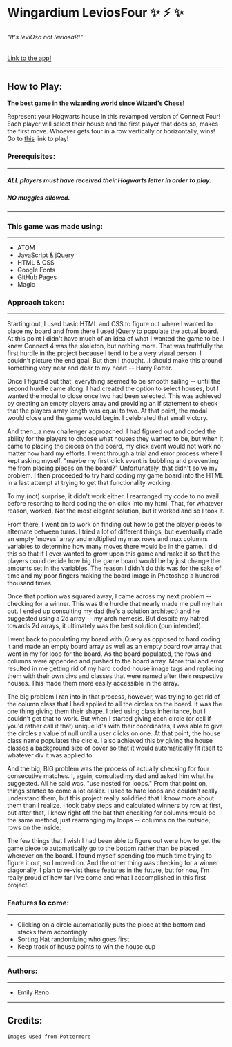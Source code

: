 # Wingardium LeviosFour :sparkles: :zap: :sparkles:
###### "It's leviOsa not leviosaR!"

[Link to the app!](https://emfoxily.com/connect4/)

-------------------------------------------
## How to Play:

**The best game in the wizarding world since Wizard's Chess!**

Represent your Hogwarts house in this revamped version of Connect Four! Each player will select their house and the first player that does so, makes the first move. Whoever gets four in a row vertically or horizontally, wins! Go to [this](https://emfoxily.com/connect4/) link to play!

### Prerequisites:
-------------------------------------------
##### **ALL** players must have received their Hogwarts letter in order to play.

##### **NO** muggles allowed.
-------------------------------------------
### This game was made using:
-------------------------------------------
- ATOM
- JavaScript & jQuery
- HTML & CSS
- Google Fonts
- GitHub Pages
- Magic

### Approach taken:
-------------------------------------------
Starting out, I used basic HTML and CSS to figure out where I wanted to place my board and from there I used jQuery to populate the actual board. At this point I didn't have much of an idea of what I wanted the game to be. I knew Connect 4 was the skeleton, but nothing more. That was truthfully the first hurdle in the project because I tend to be a very visual person. I couldn't picture the end goal. But then I thought...I should make this around something very near and dear to my heart -- Harry Potter.

Once I figured out that, everything seemed to be smooth sailing -- until the second hurdle came along. I had created the option to select houses, but I wanted the modal to close once two had been selected. This was achieved by creating an empty players array and providing an if statement to check that the players array length was equal to two. At that point, the modal would close and the game would begin. I celebrated that small victory.

And then...a new challenger approached. I had figured out and coded the ability for the players to choose what houses they wanted to be, but when it came to placing the pieces on the board, my click event would not work no matter how hard my efforts. I went through a trial and error process where I kept asking myself, "maybe my first click event is bubbling and preventing me from placing pieces on the board?" Unfortunately, that didn't solve my problem. I then proceeded to try hard coding my game board into the HTML in a last attempt at trying to get that functionality working.

To my (not) surprise, it didn't work either. I rearranged my code to no avail before resorting to hard coding the on click into my html. That, for whatever reason, worked. Not the most elegant solution, but it worked and so I took it.

From there, I went on to work on finding out how to get the player pieces to alternate between turns. I tried a lot of different things, but eventually made an empty 'moves' array and multiplied my max rows and max columns variables to determine how many moves there would be in the game. I did this so that if I ever wanted to grow upon this game and make it so that the players could decide how big the game board would be by just change the amounts set in the variables. The reason I didn't do this was for the sake of time and my poor fingers making the board image in Photoshop a hundred thousand times.

Once that portion was squared away, I came across my next problem -- checking for a winner. This was the hurdle that nearly made me pull my hair out. I ended up consulting my dad (he's a solution architect) and he suggested using a 2d array -- my arch nemesis. But despite my hatred towards 2d arrays, it ultimately was the best solution (pun intended).

I went back to populating my board with jQuery as opposed to hard coding it and made an empty board array as well as an empty board row array that went in my for loop for the board. As the board populated, the rows and columns were appended and pushed to the board array. More trial and error resulted in me getting rid of my hard coded house image tags and replacing them with their own divs and classes that were named after their respective houses. This made them more easily accessible in the array.

The big problem I ran into in that process, however, was trying to get rid of the column class that I had applied to all the circles on the board. It was the one thing giving them their shape. I tried using class inheritance, but I couldn't get that to work. But when I started giving each circle (or cell if you'd rather call it that) unique Id's with their coordinates, I was able to give the circles a value of null until a user clicks on one. At that point, the house class name populates the circle. I also achieved this by giving the house classes a background size of cover so that it would automatically fit itself to whatever div it was applied to.

And the big, BIG problem was the process of actually checking for four consecutive matches. I, again, consulted my dad and asked him what he suggested. All he said was, "use nested for loops." From that point on, things started to come a lot easier. I used to hate loops and couldn't really understand them, but this project really solidified that I know more about them than I realize. I took baby steps and calculated winners by row at first, but after that, I knew right off the bat that checking for columns would be the same method, just rearranging my loops -- columns on the outside, rows on the inside.

The few things that I wish I had been able to figure out were how to get the game piece to automatically go to the bottom rather than be placed wherever on the board. I found myself spending too much time trying to figure it out, so I moved on. And the other thing was checking for a winner diagonally. I plan to re-vist these features in the future, but for now, I'm really proud of how far I've come and what I accomplished in this first project.

### Features to come:
-------------------------------------------
- Clicking on a circle automatically puts the piece at the bottom and stacks them accordingly
- Sorting Hat randomizing who goes first
- Keep track of house points to win the house cup

-------------------------------------------
### Authors:
-------------------------------------------
- Emily Reno
-------------------------------------------
## Credits:
```
Images used from Pottermore
```
